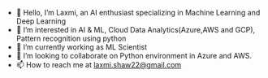 - 👋 Hello, I’m Laxmi, an AI enthusiast specializing in Machine Learning and Deep Learning
- 👀 I’m interested in AI & ML, Cloud Data Analytics(Azure,AWS and GCP), Pattern recognition using python
- 🌱 I’m currently working as  ML Scientist
- 💞️ I’m looking to collaborate on Python environment in Azure and AWS.
- 📫 How to reach me at laxmi.shaw22@gmail.com

<!---
Sweety176/Sweety176 is a ✨ special ✨ repository because its `README.md` (this file) appears on your GitHub profile.
You can click the Preview link to take a look at your changes.
--->
